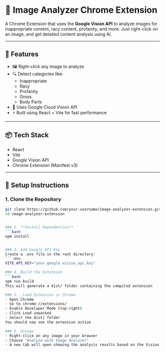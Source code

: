 # 🧠 Image Analyzer Chrome Extension

A Chrome Extension that uses the **Google Vision API** to analyze images for inappropriate content, racy content, profanity, and more. Just right-click on an image, and get detailed content analysis using AI.

---

## 🚀 Features

- 🖼️ Right-click any image to analyze
- 🔍 Detect categories like:
  - Inappropriate
  - Racy
  - Profanity
  - Gross
  - Body Parts
- 🔐 Uses Google Cloud Vision API
- ⚡ Built using React + Vite for fast performance

---

## 📦 Tech Stack

- React
- Vite
- Google Vision API
- Chrome Extension (Manifest v3)

---

## 🔧 Setup Instructions

### 1. **Clone the Repository**
```bash
git clone https://github.com/your-username/image-analyzer-extension.git
cd image-analyzer-extension


### 2. **Install Dependencies**
```bash 
npm install


### 3. Add Google API Key
Create a .env file in the root directory:
```.env
VITE_API_KEY="your_google_vision_api_key"

### 4. Build the Extension
```bash
npm run build
This will generate a dist/ folder containing the compiled extension

### 5.  Load Extension in Chrome
- Open Chrome
- Go to chrome://extensions/
- Enable Developer Mode (top-right)
- Click Load unpacked
- Select the dist/ folder
You should now see the extension active

### 6. Usuage 
- Right-click on any image in your browser
- Choose "Analyze with Image Analyzer"
- A new tab will open showing the analysis results based on the Vision API response